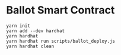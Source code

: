 # Ballot Smart Contract 


```shell
yarn init
yarn add --dev hardhat
yarn hardhat
yarn hardhat run scripts/ballot_deploy.js
yarn hardhat clean

```